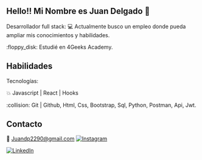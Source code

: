 ## Hello!! Mi Nombre es Juan Delgado :wave:

Desarrollador full stack:
:computer: Actualmente busco un empleo donde pueda ampliar mis conocimientos y habilidades.
<tr>
:floppy_disk: Estudié en 4Geeks Academy.

## Habilidades

Tecnologías:

:collision: Javascript | React | Hooks 
<tr>
:collision: Git | Github,
<tr>
Html,
<tr>
Css,
<tr>
Bootstrap,
<tr>
Sql,
<tr>
Python,
<tr>
Postman,
<tr>
Api,
<tr>
Jwt.

## Contacto
  
:email: Juandp2290@gmail.com
[![Instagram](icons/instagram.png)](https://www.instagram.com/juan20d/)
  
[![LinkedIn](icons/linkedin.png)](https://www.linkedin.com/in/juandelgadop/)

  
